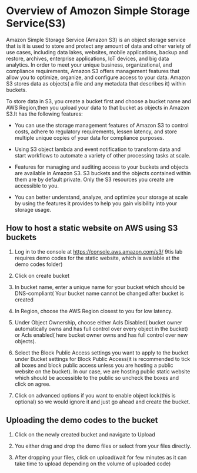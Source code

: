 # Overview of Amozon Simple Storage Service(S3)

Amazon Simple Storage Service (Amazon S3) is an object storage service that is it is used to store and protect any amount of data and other variety of use cases, including data lakes, websites, mobile applications, backup and restore, archives, enterprise applications, IoT devices, and big data analytics. In order to meet your unique business, organizational, and compliance requirements, Amazon S3 offers management features that allow you to optimize, organize, and configure access to your data. Amazon S3  stores data as objects( a file and any metadata that describes it) within buckets.

To store  data in S3, you create a bucket first and choose a bucket name and AWS Region,then you upload your data to that bucket as objects in Amazon S3.It has the following features:

* You can use the storage management features of Amazon S3 to control costs, adhere to regulatory requirements, lessen latency, and store multiple unique copies of your data for compliance purposes.

* Using S3 object lambda and event notification to transform data and start workflows to automate a variety of other processing tasks at scale.

* Features for managing and auditing access to your buckets and objects are available in Amazon S3. S3 buckets and the objects contained within them are by default private. Only the S3 resources you create are accessible to you.

* You can better understand, analyze, and optimize your storage at scale by using the features it provides to help you gain visibility into your storage usage.

## How to host a static website on AWS using S3 buckets 
1. Log in to the console at https://console.aws.amazon.com/s3/ 9tis lab requires demo codes for the static website, which is available at the demo codes folder)

2. Click on create bucket 

3. In bucket name, enter a unique name for your bucket which should be DNS-compliant( Your bucket name cannot be changed after bucket is created

4. In Region, choose the AWS Region closest to you for low latency.

5. Under Object Ownership, choose either Acls Disabled( bucket owner automatically owns and has full control over every object in the bucket) or Acls enabled( here  bucket owner owns and has full control over new objects).

6. Select the Block Public Access settings you want to apply to the bucket under Bucket settings for Block Public Access(it is recommended to tick all boxes and block public access unless you are hosting a public website on the bucket). In our case, we are hosting public static website which should be accessible to the public so uncheck the boxes and click on agree.

7. Click on advanced options if you want to enable object lock(this is optional) so we would ignore it and just go ahead and create the bucket.

## Uploading the demo codes to the bucket

1. Click on the newly created bucket and navigate to Upload

2. You either drag and drop the demo files or select from your files directly.

3. After dropping your files, click on upload(wait for few minutes as it can take time to upload depending on the volume of uploaded code)
